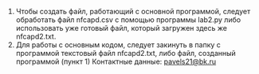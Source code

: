 1) Чтобы создать файл, работающий с основной программой, следует обработать файл nfcapd.csv с помощью программы lab2.py либо использовать уже готовый файл, который загружен здесь же nfcapd2.txt.
2) Для работы с основным кодом, следует закинуть в папку с программой текстовый файл nfcapd2.txt, либо файл, созданный программой (пункт 1)
Контактные данные: pavels21@bk.ru
